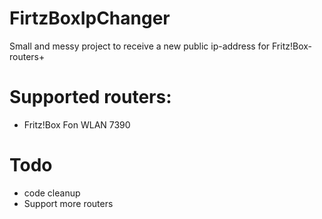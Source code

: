 # FirtzBoxIpChanger

Small and messy project to receive a new public ip-address for Fritz!Box-routers+

# Supported routers:

- Fritz!Box Fon WLAN 7390

# Todo

- code cleanup
- Support more routers
